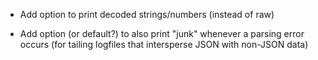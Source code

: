 * Add option to print decoded strings/numbers (instead of raw)

* Add option (or default?) to also print "junk" whenever a parsing error occurs
  (for tailing logfiles that intersperse JSON with non-JSON data)
